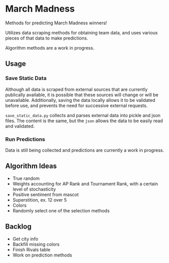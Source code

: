 # March Madness

Methods for predicting March Madness winners!

Utilizes data scraping methods for obtaining team data, and uses various pieces of that data to make predictions.

Algorithm methods are a work in progress.

## Usage

### Save Static Data

Although all data is scraped from external sources that are currently publically available, it is possible that these sources will change or will be unavailable. Additionally, saving the data locally allows it to be validated before use, and prevents the need for successive external requests.

`save_static_data.py` collects and parses external data into pickle and json files. The content is the same, but the `json` allows the data to be easily read and validated.

### Run Predictions

Data is still being collected and predictions are currently a work in progress.

## Algorithm Ideas

* True random
* Weights accounting for AP Rank and Tournament Rank, with a certain level of stochasticity
* Positive sentiment from mascot 
* Superstition, ex. 12 over 5
* Colors
* Randomly select one of the selection methods 

## Backlog

* Get city info
* Backfill missing colors
* Finish Rivals table
* Work on prediction methods
